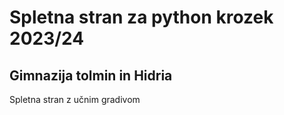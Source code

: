 # Spletna stran za python krozek 2023/24

## Gimnazija tolmin in Hidria

Spletna stran z učnim gradivom
